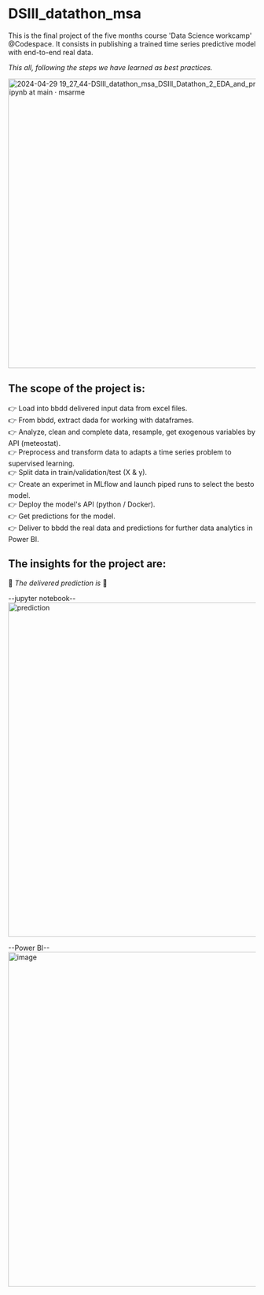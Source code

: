 # DSIII_datathon_msa

This is the final project of the five months course 'Data Science workcamp' @Codespace.
It consists in publishing a trained time series predictive model with end-to-end real data.  

_This all, following the steps we have learned as best practices._  

<img width="588" alt="2024-04-29 19_27_44-DSIII_datathon_msa_DSIII_Datathon_2_EDA_and_preprocessing ipynb at main · msarme" src="https://github.com/msarmengol-DS/DSIII_datathon_msa/assets/153068339/bfb20661-d21f-456f-85f3-815c51a2e8cb">

## The scope of the project is:
👉 Load into bbdd delivered input data from excel files.  
👉 From bbdd, extract dada for working with dataframes.  
👉 Analyze, clean and complete data, resample, get exogenous variables by API (meteostat).  
👉 Preprocess and transform data to adapts a time series problem to supervised learning.  
👉 Split data in train/validation/test (X & y).  
👉 Create an experimet in MLflow and launch piped runs to select the besto model.  
👉 Deploy the model's API (python / Docker).  
👉 Get predictions for the model.  
👉 Deliver to bbdd the real data and predictions for further data analytics in Power BI.  

## The insights for the project are:

🥇 _The delivered prediction is_ 🥇  

--jupyter notebook--  
<img width="679" alt="prediction" src="https://github.com/msarmengol-DS/DSIII_datathon_msa/assets/153068339/dd430267-6f84-4cf8-9328-ab8bd92344f6">

--Power BI--  
<img width="680" alt="image" src="https://github.com/msarmengol-DS/DSIII_datathon_msa/assets/153068339/c277c761-4d2a-465a-b88d-bc4c9701479b">

